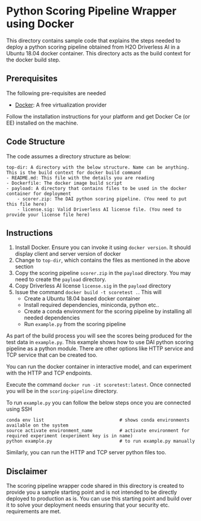 Python Scoring Pipeline Wrapper using Docker
============================================

This directory contains sample code that explains the steps needed to deploy a python scoring pipeline
obtained from H2O Driverless AI in a Ubuntu 18.04 docker container. This directory acts as the build 
context for the docker build step. 


Prerequisites
-------------

The following pre-requisites are needed
- [Docker](https://www.virtualbox.org/): A free virtualization provider

Follow the installation instructions for your platform and get Docker Ce (or EE) installed on the machine. 


Code Structure
--------------

The code assumes a directory structure as below:

```
top-dir: A directory with the below structure. Name can be anything. This is the build context for docker build command
- README.md: This file with the details you are reading
- Dockerfile: The docker image build script
- payload: A directory that contains files to be used in the docker container for deployment
    - scorer.zip: The DAI python scoring pipeline. (You need to put this file here)
    - license.sig: Valid Driverless AI license file. (You need to provide your license file here)
```

Instructions
------------

1. Install Docker. Ensure you can invoke it using `docker version`. It should display client and server version of docker
3. Change to `top-dir`, which contains the files as mentioned in the above section
4. Copy the scoring pipeline `scorer.zip` in the `payload` directory. You may need to create the `payload` directory.
5. Copy Driverless AI license `license.sig` in the `payload` directory
6. Issue the command `docker build -t scoretest .`. This will
    - Create a Ubuntu 18.04 based docker container 
    - Install required dependencies, miniconda, python etc..
    - Create a conda environment for the scoring pipeline by installing all needed dependencies
    - Run `example.py` from the scoring pipeline

As part of the build process you will see the scores being produced for the test data in `example.py`. This example
shows how to use DAI python scoring pipeline as a python module. There are other options like HTTP service and TCP service that can be created too.

You can run the docker container in interactive model, and can experiment with the HTTP and TCP endpoints.

Execute the command `docker run -it scoretest:latest`. Once connected you will be in the `scoring-pipeline` directory.

To run `example.py` you can follow the below steps once you are connected using SSH

```
conda env list                            # shows conda environments available on the system
source activate environment_name          # activate environment for required experiment (experiment key is in name)
python example.py                         # to run example.py manually
```

Similarly, you can run the HTTP and TCP server python files too.


Disclaimer
----------

The scoring pipeline wrapper code shared in this directory is created to provide you 
a sample starting point and is not intended to be directly deployed to production as is.
You can use this starting point and build over it to solve your deployment needs ensuring
that your security etc. requirements are met.